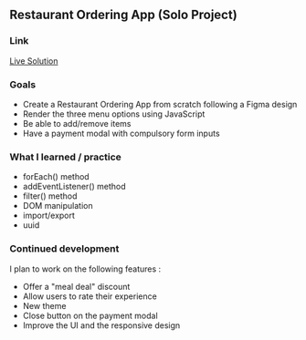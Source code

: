 ## Restaurant Ordering App (Solo Project) 

### Link 

[Live Solution]()

### Goals 

- Create a Restaurant Ordering App from scratch following a Figma design 
- Render the three menu options using JavaScript 
- Be able to add/remove items
- Have a payment modal with compulsory form inputs

### What I learned / practice 

- forEach() method
- addEventListener() method
- filter() method
- DOM manipulation
- import/export
- uuid

### Continued development 

I plan to work on the following features : 

- Offer a "meal deal" discount
- Allow users to rate their experience
- New theme
- Close button on the payment modal
- Improve the UI and the responsive design 

